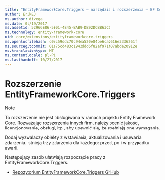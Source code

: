 ```yaml
---
title: "EntityFrameworkCore.Triggers — narzędzia i rozszerzenia — EF Core"
author: ErikEJ
ms.author: divega
ms.date: 01/19/2017
ms.assetid: 52966E86-5B01-4E45-BAB9-DB92DCBB63C5
ms.technology: entity-framework-core
uid: core/extensions/entityframeworkcore-triggers
ms.openlocfilehash: c0ec59ddc70c94ea520e84be6ca2616e3336261f
ms.sourcegitcommit: 01a75cd483c1943ddd6f82af971f07abde20912e
ms.translationtype: MT
ms.contentlocale: pl-PL
ms.lasthandoff: 10/27/2017
---
```

# <a name="entityframeworkcoretriggers-extension"></a>Rozszerzenie EntityFrameworkCore.Triggers

> [!NOTE]  
> To rozszerzenie nie jest obsługiwana w ramach projektu Entity Framework Core. Rozważając rozszerzenia innych firm, należy ocenić jakości, licencjonowanie, obsługi, itp., aby upewnić się, że spełniają one wymagania.

Dodaj wyzwalaczy obiekty z wstawiania, aktualizowania i usuwania zdarzenia. Istnieją trzy zdarzenia dla każdego: przed, po i w przypadku awarii.

Następujący zasób ułatwiają rozpoczęcie pracy z EntityFrameworkCore.Triggers.
* [Repozytorium EntityFrameworkCore.Triggers GitHub](https://github.com/NickStrupat/EntityFramework.Triggers/)
